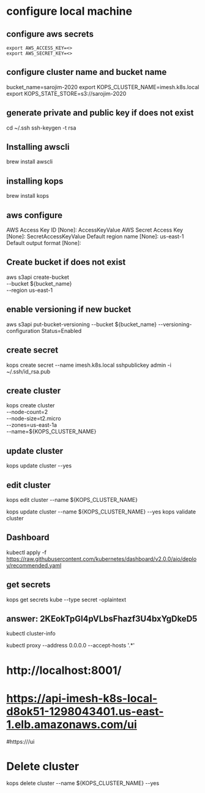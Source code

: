 # configure local machine

## configure aws secrets
    export AWS_ACCESS_KEY=<>
    export AWS_SECRET_KEY=<>

## configure cluster name and bucket name
bucket_name=sarojim-2020
export KOPS_CLUSTER_NAME=imesh.k8s.local
export KOPS_STATE_STORE=s3://sarojim-2020

## generate private and public key if does not exist
cd ~/.ssh
ssh-keygen -t rsa

## Installing awscli
brew install awscli

## installing kops
brew install kops

## aws configure
AWS Access Key ID [None]: AccessKeyValue
AWS Secret Access Key [None]: SecretAccessKeyValue
Default region name [None]: us-east-1
Default output format [None]:

## Create bucket if does not exist
aws s3api create-bucket \
--bucket ${bucket_name} \
--region us-east-1

## enable versioning if new bucket
aws s3api put-bucket-versioning --bucket ${bucket_name} --versioning-configuration Status=Enabled



## create secret
kops create secret --name imesh.k8s.local sshpublickey admin -i ~/.ssh/id_rsa.pub


## create cluster
kops create cluster \
--node-count=2 \
--node-size=t2.micro \
--zones=us-east-1a \
--name=${KOPS_CLUSTER_NAME}

## update cluster
kops update cluster --yes

## edit cluster
kops edit cluster --name ${KOPS_CLUSTER_NAME}

kops update cluster --name ${KOPS_CLUSTER_NAME} --yes
kops validate cluster

## Dashboard

kubectl apply -f https://raw.githubusercontent.com/kubernetes/dashboard/v2.0.0/aio/deploy/recommended.yaml

## get secrets
kops get secrets kube --type secret -oplaintext
## answer: 2KEokTpGl4pVLbsFhazf3U4bxYgDkeD5

kubectl cluster-info

kubectl proxy --address 0.0.0.0 --accept-hosts '.*'

# http://localhost:8001/
# https://api-imesh-k8s-local-d8ok51-1298043401.us-east-1.elb.amazonaws.com/ui


#https://<kubernetes-master-hostname>/ui

# Delete cluster
kops delete cluster --name ${KOPS_CLUSTER_NAME} --yes
